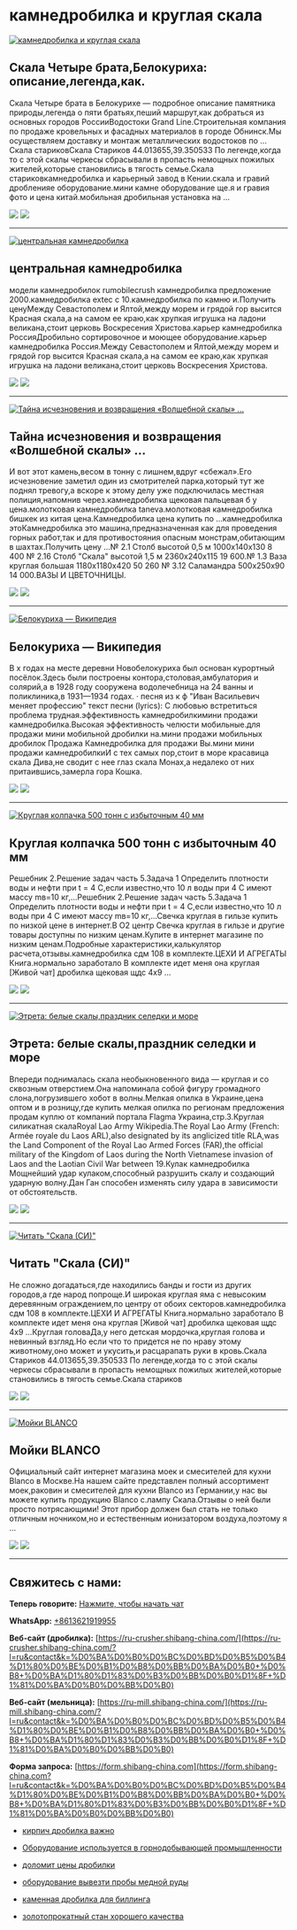# камнедробилка и круглая скала

<a href="https://swt.shibang-china.com/?l=ru&img&k=%D0%BA%D0%B0%D0%BC%D0%BD%D0%B5%D0%B4%D1%80%D0%BE%D0%B1%D0%B8%D0%BB%D0%BA%D0%B0+%D0%B8+%D0%BA%D1%80%D1%83%D0%B3%D0%BB%D0%B0%D1%8F+%D1%81%D0%BA%D0%B0%D0%BB%D0%B0" target="_blank">![камнедробилка и круглая скала](http://static.shibang-china.com/all-800x300/745.jpg)</a>

## Скала Четыре брата,Белокуриха: описание,легенда,как.
Скала Четыре брата в Белокурихе — подробное описание памятника природы,легенда о пяти братьях,пеший маршрут,как добраться из основных городов РоссииВодостоки Grand Line.Строительная компания по продаже кровельных и фасадных материалов в городе Обнинск.Мы осуществляем доставку и монтаж металлических водостоков по …Скала стариковСкала Стариков 44.013655,39.350533 По легенде,когда то с этой скалы черкесы сбрасывали в пропасть немощных пожилых жителей,которые становились в тягость семье.Скала стариковкамнедробилка и карьерный завод в Кении.скала и гравий дробленияе оборудование.мини камне оборудование ще.я и гравия фото и цена китай.мобильная дробильная установка на …


<a href="https://whatsapp.shibangsoft.com/WhatsApp.php" target="_blank" title="WhatsApp">![](http://static.shibang-china.com/icon/whatsapp.png)</a> <a href="https://swt.shibang-china.com/?l=ru&icon&k=%D0%BA%D0%B0%D0%BC%D0%BD%D0%B5%D0%B4%D1%80%D0%BE%D0%B1%D0%B8%D0%BB%D0%BA%D0%B0+%D0%B8+%D0%BA%D1%80%D1%83%D0%B3%D0%BB%D0%B0%D1%8F+%D1%81%D0%BA%D0%B0%D0%BB%D0%B0" target="_blank">![](http://static.shibang-china.com/icon/chat-ru.png)</a>

---

<a href="https://swt.shibang-china.com/?l=ru&img&k=%D0%BA%D0%B0%D0%BC%D0%BD%D0%B5%D0%B4%D1%80%D0%BE%D0%B1%D0%B8%D0%BB%D0%BA%D0%B0+%D0%B8+%D0%BA%D1%80%D1%83%D0%B3%D0%BB%D0%B0%D1%8F+%D1%81%D0%BA%D0%B0%D0%BB%D0%B0" target="_blank">![центральная камнедробилка](http://static.shibang-china.com/all-800x300/141.jpg)</a>

## центральная камнедробилка
модели камнедробилок rumobilecrush камнедробилка предложение 2000.камнедробилка extec c 10.камнедробилка по камню и.Получить ценуМежду Севастополем и Ялтой,между морем и грядой гор высится Красная скала,а на самом ее краю,как хрупкая игрушка на ладони великана,стоит церковь Воскресения Христова.карьер камнедробилка РоссияДробильно сортировочное и моющее оборудование.карьер камнедробилка Россия.Между Севастополем и Ялтой,между морем и грядой гор высится Красная скала,а на самом ее краю,как хрупкая игрушка на ладони великана,стоит церковь Воскресения Христова.


<a href="https://whatsapp.shibangsoft.com/WhatsApp.php" target="_blank" title="WhatsApp">![](http://static.shibang-china.com/icon/whatsapp.png)</a> <a href="https://swt.shibang-china.com/?l=ru&icon&k=%D0%BA%D0%B0%D0%BC%D0%BD%D0%B5%D0%B4%D1%80%D0%BE%D0%B1%D0%B8%D0%BB%D0%BA%D0%B0+%D0%B8+%D0%BA%D1%80%D1%83%D0%B3%D0%BB%D0%B0%D1%8F+%D1%81%D0%BA%D0%B0%D0%BB%D0%B0" target="_blank">![](http://static.shibang-china.com/icon/chat-ru.png)</a>

---

<a href="https://swt.shibang-china.com/?l=ru&img&k=%D0%BA%D0%B0%D0%BC%D0%BD%D0%B5%D0%B4%D1%80%D0%BE%D0%B1%D0%B8%D0%BB%D0%BA%D0%B0+%D0%B8+%D0%BA%D1%80%D1%83%D0%B3%D0%BB%D0%B0%D1%8F+%D1%81%D0%BA%D0%B0%D0%BB%D0%B0" target="_blank">![Тайна исчезновения и возвращения &#171;Волшебной скалы&#187; …](http://static.shibang-china.com/all-800x300/873.jpg)</a>

## Тайна исчезновения и возвращения &#171;Волшебной скалы&#187; …
И вот этот камень,весом в тонну с лишнем,вдруг &#171;сбежал&#187;.Его исчезновение заметил один из смотрителей парка,который тут же поднял тревогу,а вскоре к этому делу уже подключилась местная полиция,напомнив через.камнедробилка щековая пальцевая б у цена.молотковая камнедробилка taneva.молотковая камнедробилка бишкек из китая цена.Камнедробилка цена купить по …камнедробилка этоКамнедробилка это машина,предназначенная как для проведения горных работ,так и для противостояния опасным монстрам,обитающим в шахтах.Получить цену …№ 2.1 Столб высотой 0,5 м 1000х140х130 8 400 № 2.16 Столб &quot;Скала&quot; высотой 1,5 м 2360х240х115 19 600.№ 1.3 Ваза круглая большая 1180х1180х420 50 260 № 3.12 Саламандра 500х250х90 14 000.ВАЗЫ И ЦВЕТОЧНИЦЫ.


<a href="https://whatsapp.shibangsoft.com/WhatsApp.php" target="_blank" title="WhatsApp">![](http://static.shibang-china.com/icon/whatsapp.png)</a> <a href="https://swt.shibang-china.com/?l=ru&icon&k=%D0%BA%D0%B0%D0%BC%D0%BD%D0%B5%D0%B4%D1%80%D0%BE%D0%B1%D0%B8%D0%BB%D0%BA%D0%B0+%D0%B8+%D0%BA%D1%80%D1%83%D0%B3%D0%BB%D0%B0%D1%8F+%D1%81%D0%BA%D0%B0%D0%BB%D0%B0" target="_blank">![](http://static.shibang-china.com/icon/chat-ru.png)</a>

---

<a href="https://swt.shibang-china.com/?l=ru&img&k=%D0%BA%D0%B0%D0%BC%D0%BD%D0%B5%D0%B4%D1%80%D0%BE%D0%B1%D0%B8%D0%BB%D0%BA%D0%B0+%D0%B8+%D0%BA%D1%80%D1%83%D0%B3%D0%BB%D0%B0%D1%8F+%D1%81%D0%BA%D0%B0%D0%BB%D0%B0" target="_blank">![Белокуриха — Википедия](http://static.shibang-china.com/all-800x300/216.jpg)</a>

## Белокуриха — Википедия
В х годах на месте деревни Новобелокуриха был основан курортный посёлок.Здесь были построены контора,столовая,амбулатория и солярий,а в 1928 году сооружена водолечебница на 24 ванны и поликлиника,в 1931—1934 годах.&nbsp;&#0183;&#32;песня из к ф &quot;Иван Васильевич меняет профессию&quot; текст песни (lyrics): С любовью встретиться проблема трудная.эффективность камнедробилкимини продажи камнедробилка.Высокая эффективность челюсти мобильные.для продажи мини мобильной дробилки на.мини продажи мобильных дробилок Продажа Камнедробилка для продажи Вы.мини мини продажи камнедробилкиИ с тех самых пор,стоит в море красавица скала Дива,не сводит с нее глаз скала Монах,а недалеко от них притаившись,замерла гора Кошка.


<a href="https://whatsapp.shibangsoft.com/WhatsApp.php" target="_blank" title="WhatsApp">![](http://static.shibang-china.com/icon/whatsapp.png)</a> <a href="https://swt.shibang-china.com/?l=ru&icon&k=%D0%BA%D0%B0%D0%BC%D0%BD%D0%B5%D0%B4%D1%80%D0%BE%D0%B1%D0%B8%D0%BB%D0%BA%D0%B0+%D0%B8+%D0%BA%D1%80%D1%83%D0%B3%D0%BB%D0%B0%D1%8F+%D1%81%D0%BA%D0%B0%D0%BB%D0%B0" target="_blank">![](http://static.shibang-china.com/icon/chat-ru.png)</a>

---

<a href="https://swt.shibang-china.com/?l=ru&img&k=%D0%BA%D0%B0%D0%BC%D0%BD%D0%B5%D0%B4%D1%80%D0%BE%D0%B1%D0%B8%D0%BB%D0%BA%D0%B0+%D0%B8+%D0%BA%D1%80%D1%83%D0%B3%D0%BB%D0%B0%D1%8F+%D1%81%D0%BA%D0%B0%D0%BB%D0%B0" target="_blank">![Круглая колпачка 500 тонн с избыточным 40 мм](http://static.shibang-china.com/all-800x300/1487.jpg)</a>

## Круглая колпачка 500 тонн с избыточным 40 мм
Решебник 2.Решение задач часть 5.Задача 1 Определить плотности воды и нефти при t = 4 С,если известно,что 10 л воды при 4 С имеют массу mв=10 кг,…Решебник 2.Решение задач часть 5.Задача 1 Определить плотности воды и нефти при t = 4 С,если известно,что 10 л воды при 4 С имеют массу mв=10 кг,…Свечка круглая в гильзе купить по низкой цене в интернет.В О2 центр Свечка круглая в гильзе и другие товары доступны по низким ценам.Купите в интернет магазине по низким ценам.Подробные характеристики,калькулятор расчета,отзывы.камнедробилка сдм 108 в комплекте.ЦЕХИ И АГРЕГАТЫ Книга.нормально заработало В комплекте идет меня она круглая [Живой чат] дробилка щековая щдс 4х9 …


<a href="https://whatsapp.shibangsoft.com/WhatsApp.php" target="_blank" title="WhatsApp">![](http://static.shibang-china.com/icon/whatsapp.png)</a> <a href="https://swt.shibang-china.com/?l=ru&icon&k=%D0%BA%D0%B0%D0%BC%D0%BD%D0%B5%D0%B4%D1%80%D0%BE%D0%B1%D0%B8%D0%BB%D0%BA%D0%B0+%D0%B8+%D0%BA%D1%80%D1%83%D0%B3%D0%BB%D0%B0%D1%8F+%D1%81%D0%BA%D0%B0%D0%BB%D0%B0" target="_blank">![](http://static.shibang-china.com/icon/chat-ru.png)</a>

---

<a href="https://swt.shibang-china.com/?l=ru&img&k=%D0%BA%D0%B0%D0%BC%D0%BD%D0%B5%D0%B4%D1%80%D0%BE%D0%B1%D0%B8%D0%BB%D0%BA%D0%B0+%D0%B8+%D0%BA%D1%80%D1%83%D0%B3%D0%BB%D0%B0%D1%8F+%D1%81%D0%BA%D0%B0%D0%BB%D0%B0" target="_blank">![Этрета: белые скалы,праздник селедки и море](http://static.shibang-china.com/all-800x300/1236.jpg)</a>

## Этрета: белые скалы,праздник селедки и море
Впереди поднималась скала необыкновенного вида — круглая и со сквозным отверстием.Она напоминала собой фигуру громадного слона,погрузившего хобот в волны.Мелкая опилка в Украине,цена оптом и в розницу,где купить мелкая опилка по регионам предложения продам куплю от компаний портала Flagma Украина,стр.3.Круглая силикатная скалаRoyal Lao Army Wikipedia.The Royal Lao Army (French: Arm&#233;e royale du Laos ARL),also designated by its anglicized title RLA,was the Land Component of the Royal Lao Armed Forces (FAR),the official military of the Kingdom of Laos during the North Vietnamese invasion of Laos and the Laotian Civil War between 19.Кулак камнедробилка Мощнейший удар кулаком,способный разрушить скалу и создающий ударную волну.Дан Ган способен изменять силу удара в зависимости от обстоятельств.


<a href="https://whatsapp.shibangsoft.com/WhatsApp.php" target="_blank" title="WhatsApp">![](http://static.shibang-china.com/icon/whatsapp.png)</a> <a href="https://swt.shibang-china.com/?l=ru&icon&k=%D0%BA%D0%B0%D0%BC%D0%BD%D0%B5%D0%B4%D1%80%D0%BE%D0%B1%D0%B8%D0%BB%D0%BA%D0%B0+%D0%B8+%D0%BA%D1%80%D1%83%D0%B3%D0%BB%D0%B0%D1%8F+%D1%81%D0%BA%D0%B0%D0%BB%D0%B0" target="_blank">![](http://static.shibang-china.com/icon/chat-ru.png)</a>

---

<a href="https://swt.shibang-china.com/?l=ru&img&k=%D0%BA%D0%B0%D0%BC%D0%BD%D0%B5%D0%B4%D1%80%D0%BE%D0%B1%D0%B8%D0%BB%D0%BA%D0%B0+%D0%B8+%D0%BA%D1%80%D1%83%D0%B3%D0%BB%D0%B0%D1%8F+%D1%81%D0%BA%D0%B0%D0%BB%D0%B0" target="_blank">![Читать &quot;Скала (СИ)&quot;](http://static.shibang-china.com/all-800x300/1526.jpg)</a>

## Читать &quot;Скала (СИ)&quot;
Не сложно догадаться,где находились банды и гости из других городов,а где народ попроще.И широкая круглая яма с невысоким деревянным ограждением,по центру от обоих секторов.камнедробилка сдм 108 в комплекте.ЦЕХИ И АГРЕГАТЫ Книга.нормально заработало В комплекте идет меня она круглая [Живой чат] дробилка щековая щдс 4х9 …Круглая головаДа,у него детская мордочка,круглая голова и невинный взгляд.Но если что то придется не по нраву этому животному,оно может и укусить,и расцарапать руки в кровь.Скала Стариков 44.013655,39.350533 По легенде,когда то с этой скалы черкесы сбрасывали в пропасть немощных пожилых жителей,которые становились в тягость семье.Скала стариков


<a href="https://whatsapp.shibangsoft.com/WhatsApp.php" target="_blank" title="WhatsApp">![](http://static.shibang-china.com/icon/whatsapp.png)</a> <a href="https://swt.shibang-china.com/?l=ru&icon&k=%D0%BA%D0%B0%D0%BC%D0%BD%D0%B5%D0%B4%D1%80%D0%BE%D0%B1%D0%B8%D0%BB%D0%BA%D0%B0+%D0%B8+%D0%BA%D1%80%D1%83%D0%B3%D0%BB%D0%B0%D1%8F+%D1%81%D0%BA%D0%B0%D0%BB%D0%B0" target="_blank">![](http://static.shibang-china.com/icon/chat-ru.png)</a>

---

<a href="https://swt.shibang-china.com/?l=ru&img&k=%D0%BA%D0%B0%D0%BC%D0%BD%D0%B5%D0%B4%D1%80%D0%BE%D0%B1%D0%B8%D0%BB%D0%BA%D0%B0+%D0%B8+%D0%BA%D1%80%D1%83%D0%B3%D0%BB%D0%B0%D1%8F+%D1%81%D0%BA%D0%B0%D0%BB%D0%B0" target="_blank">![Мойки BLANCO](http://static.shibang-china.com/all-800x300/1259.jpg)</a>

## Мойки BLANCO
Официальный сайт интернет магазина моек и смесителей для кухни Blanco в Москве.На нашем сайте представлен полный ассортимент моек,раковин и смесителей для кухни Blanco из Германии,у нас вы можете купить продукцию Blanco с.лампу Скала.Отзывы о ней были просто потрясающими! Этот прибор должен был стать не только отличным ночником,но и естественным ионизатором воздуха,поэтому я …

<a href="https://whatsapp.shibangsoft.com/WhatsApp.php" target="_blank" title="WhatsApp">![](http://static.shibang-china.com/icon/whatsapp.png)</a> <a href="https://swt.shibang-china.com/?l=ru&icon&k=%D0%BA%D0%B0%D0%BC%D0%BD%D0%B5%D0%B4%D1%80%D0%BE%D0%B1%D0%B8%D0%BB%D0%BA%D0%B0+%D0%B8+%D0%BA%D1%80%D1%83%D0%B3%D0%BB%D0%B0%D1%8F+%D1%81%D0%BA%D0%B0%D0%BB%D0%B0" target="_blank">![](http://static.shibang-china.com/icon/chat-ru.png)</a>

---
## Свяжитесь с нами:

**Теперь говорите:** [Нажмите, чтобы начать чат](https://swt.shibang-china.com?l=ru&contact&k=%D0%BA%D0%B0%D0%BC%D0%BD%D0%B5%D0%B4%D1%80%D0%BE%D0%B1%D0%B8%D0%BB%D0%BA%D0%B0+%D0%B8+%D0%BA%D1%80%D1%83%D0%B3%D0%BB%D0%B0%D1%8F+%D1%81%D0%BA%D0%B0%D0%BB%D0%B0)

**WhatsApp:**  [+8613621919955](https://whatsapp.shibangsoft.com/WhatsApp.php)

**Веб-сайт (дробилка):** [https://ru-crusher.shibang-china.com/](https://ru-crusher.shibang-china.com/?l=ru&contact&k=%D0%BA%D0%B0%D0%BC%D0%BD%D0%B5%D0%B4%D1%80%D0%BE%D0%B1%D0%B8%D0%BB%D0%BA%D0%B0+%D0%B8+%D0%BA%D1%80%D1%83%D0%B3%D0%BB%D0%B0%D1%8F+%D1%81%D0%BA%D0%B0%D0%BB%D0%B0)

**Веб-сайт (мельница):** [https://ru-mill.shibang-china.com/](https://ru-mill.shibang-china.com/?l=ru&contact&k=%D0%BA%D0%B0%D0%BC%D0%BD%D0%B5%D0%B4%D1%80%D0%BE%D0%B1%D0%B8%D0%BB%D0%BA%D0%B0+%D0%B8+%D0%BA%D1%80%D1%83%D0%B3%D0%BB%D0%B0%D1%8F+%D1%81%D0%BA%D0%B0%D0%BB%D0%B0)

**Форма запроса:** [https://form.shibang-china.com](https://form.shibang-china.com?l=ru&contact&k=%D0%BA%D0%B0%D0%BC%D0%BD%D0%B5%D0%B4%D1%80%D0%BE%D0%B1%D0%B8%D0%BB%D0%BA%D0%B0+%D0%B8+%D0%BA%D1%80%D1%83%D0%B3%D0%BB%D0%B0%D1%8F+%D1%81%D0%BA%D0%B0%D0%BB%D0%B0)

* [кирпич дробилка важно](../108/%D0%BA%D0%B8%D1%80%D0%BF%D0%B8%D1%87%20%D0%B4%D1%80%D0%BE%D0%B1%D0%B8%D0%BB%D0%BA%D0%B0%20%D0%B2%D0%B0%D0%B6%D0%BD%D0%BE.md)

* [Оборудование используется в горнодобывающей промышленности](../106/%D0%9E%D0%B1%D0%BE%D1%80%D1%83%D0%B4%D0%BE%D0%B2%D0%B0%D0%BD%D0%B8%D0%B5%20%D0%B8%D1%81%D0%BF%D0%BE%D0%BB%D1%8C%D0%B7%D1%83%D0%B5%D1%82%D1%81%D1%8F%20%D0%B2%20%D0%B3%D0%BE%D1%80%D0%BD%D0%BE%D0%B4%D0%BE%D0%B1%D1%8B%D0%B2%D0%B0%D1%8E%D1%89%D0%B5%D0%B9%20%D0%BF%D1%80%D0%BE%D0%BC%D1%8B%D1%88%D0%BB%D0%B5%D0%BD%D0%BD%D0%BE%D1%81%D1%82%D0%B8.md)

* [доломит цены дробилки](../112/%D0%B4%D0%BE%D0%BB%D0%BE%D0%BC%D0%B8%D1%82%20%D1%86%D0%B5%D0%BD%D1%8B%20%D0%B4%D1%80%D0%BE%D0%B1%D0%B8%D0%BB%D0%BA%D0%B8.md)

* [оборудование вывезти пробы медной руды](../110/%D0%BE%D0%B1%D0%BE%D1%80%D1%83%D0%B4%D0%BE%D0%B2%D0%B0%D0%BD%D0%B8%D0%B5%20%D0%B2%D1%8B%D0%B2%D0%B5%D0%B7%D1%82%D0%B8%20%D0%BF%D1%80%D0%BE%D0%B1%D1%8B%20%D0%BC%D0%B5%D0%B4%D0%BD%D0%BE%D0%B9%20%D1%80%D1%83%D0%B4%D1%8B.md)

* [каменная дробилка для биллинга](../114/%D0%BA%D0%B0%D0%BC%D0%B5%D0%BD%D0%BD%D0%B0%D1%8F%20%D0%B4%D1%80%D0%BE%D0%B1%D0%B8%D0%BB%D0%BA%D0%B0%20%D0%B4%D0%BB%D1%8F%20%D0%B1%D0%B8%D0%BB%D0%BB%D0%B8%D0%BD%D0%B3%D0%B0.md)

* [золотопрокатный стан хорошего качества](../118/%D0%B7%D0%BE%D0%BB%D0%BE%D1%82%D0%BE%D0%BF%D1%80%D0%BE%D0%BA%D0%B0%D1%82%D0%BD%D1%8B%D0%B9%20%D1%81%D1%82%D0%B0%D0%BD%20%D1%85%D0%BE%D1%80%D0%BE%D1%88%D0%B5%D0%B3%D0%BE%20%D0%BA%D0%B0%D1%87%D0%B5%D1%81%D1%82%D0%B2%D0%B0.md)